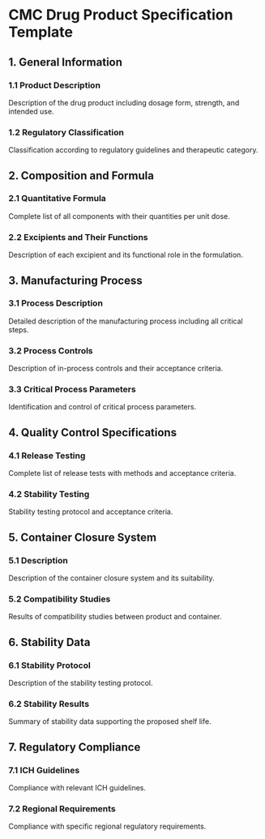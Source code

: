 # CMC Drug Product Specification Template

## 1. General Information
### 1.1 Product Description
Description of the drug product including dosage form, strength, and intended use.

### 1.2 Regulatory Classification
Classification according to regulatory guidelines and therapeutic category.

## 2. Composition and Formula
### 2.1 Quantitative Formula
Complete list of all components with their quantities per unit dose.

### 2.2 Excipients and Their Functions
Description of each excipient and its functional role in the formulation.

## 3. Manufacturing Process
### 3.1 Process Description
Detailed description of the manufacturing process including all critical steps.

### 3.2 Process Controls
Description of in-process controls and their acceptance criteria.

### 3.3 Critical Process Parameters
Identification and control of critical process parameters.

## 4. Quality Control Specifications
### 4.1 Release Testing
Complete list of release tests with methods and acceptance criteria.

### 4.2 Stability Testing
Stability testing protocol and acceptance criteria.

## 5. Container Closure System
### 5.1 Description
Description of the container closure system and its suitability.

### 5.2 Compatibility Studies
Results of compatibility studies between product and container.

## 6. Stability Data
### 6.1 Stability Protocol
Description of the stability testing protocol.

### 6.2 Stability Results
Summary of stability data supporting the proposed shelf life.

## 7. Regulatory Compliance
### 7.1 ICH Guidelines
Compliance with relevant ICH guidelines.

### 7.2 Regional Requirements
Compliance with specific regional regulatory requirements.
